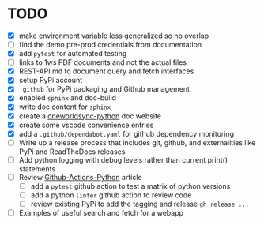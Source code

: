 # TODO

- [x] make environment variable less generalized so no overlap
- [ ] find the demo pre-prod credentials from documentation
- [x] add `pytest` for automated testing
- [ ] links to 1ws PDF documents and not the actual files
- [x] REST-API.md to document query and fetch interfaces
- [x] setup PyPi account
- [x] `.github` for PyPi packaging and Github management
- [x] enabled `sphinx` and doc-build
- [x] write doc content for `sphinx`
- [x] create a [oneworldsync-python](https://oneworldsync-python.readthedocs.io/) doc website
- [x] create some vscode convenience entries
- [x] add a `.github/dependabot.yaml` for github dependency monitoring
- [ ] Write up a release process that includes git, github, and externalities like PyPi and ReadTheDocs releases.
- [ ] Add python logging with debug levels rather than current print() statements
- [ ] Review [Github-Actions-Python](https://realpython.com/github-actions-python/) article
  - [ ] add a `pytest` github action to test a matrix of python versions
  - [ ] add a python `linter` github action to review code
  - [ ] review existing PyPi to add the tagging and release `gh release ...`
- [ ] Examples of useful search and fetch for a webapp
